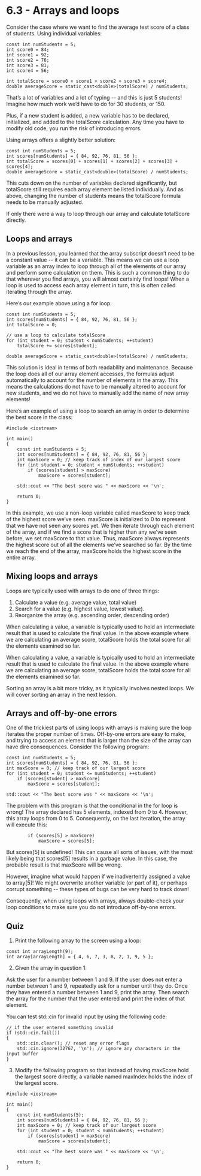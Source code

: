 
# 6.3 - Arrays and loops

Consider the case where we want to find the average test score of a class of students. Using individual variables:

```
const int numStudents = 5;
int score0 = 84;
int score1 = 92;
int score2 = 76;
int score3 = 81;
int score4 = 56;

int totalScore = score0 + score1 + score2 + score3 + score4;
double averageScore = static_cast<double>(totalScore) / numStudents;
```

That’s a lot of variables and a lot of typing -- and this is just 5 students! Imagine how much work we’d have to do for 30 students, or 150.

Plus, if a new student is added, a new variable has to be declared, initialized, and added to the totalScore calculation. Any time you have to modify old code, you run the risk of introducing errors.

Using arrays offers a slightly better solution:

```
const int numStudents = 5;
int scores[numStudents] = { 84, 92, 76, 81, 56 };
int totalScore = scores[0] + scores[1] + scores[2] + scores[3] + scores[4];
double averageScore = static_cast<double>(totalScore) / numStudents;
```

This cuts down on the number of variables declared significantly, but totalScore still requires each array element be listed individually. And as above, changing the number of students means the totalScore formula needs to be manually adjusted.

If only there were a way to loop through our array and calculate totalScore directly.

## Loops and arrays

In a previous lesson, you learned that the array subscript doesn’t need to be a constant value -- it can be a variable. This means we can use a loop variable as an array index to loop through all of the elements of our array and perform some calculation on them. This is such a common thing to do that wherever you find arrays, you will almost certainly find loops! When a loop is used to access each array element in turn, this is often called iterating through the array.

Here’s our example above using a for loop:

```
const int numStudents = 5;
int scores[numStudents] = { 84, 92, 76, 81, 56 };
int totalScore = 0;

// use a loop to calculate totalScore
for (int student = 0; student < numStudents; ++student)
    totalScore += scores[student];

double averageScore = static_cast<double>(totalScore) / numStudents;
```

This solution is ideal in terms of both readability and maintenance. Because the loop does all of our array element accesses, the formulas adjust automatically to account for the number of elements in the array. This means the calculations do not have to be manually altered to account for new students, and we do not have to manually add the name of new array elements!

Here’s an example of using a loop to search an array in order to determine the best score in the class:

```
#include <iostream>

int main()
{
    const int numStudents = 5;
    int scores[numStudents] = { 84, 92, 76, 81, 56 };
    int maxScore = 0; // keep track of index of our largest score
    for (int student = 0; student < numStudents; ++student)
        if (scores[student] > maxScore)
            maxScore = scores[student];

    std::cout << "The best score was " << maxScore << '\n';

    return 0;
}
```

In this example, we use a non-loop variable called maxScore to keep track of the highest score we’ve seen. maxScore is initialized to 0 to represent that we have not seen any scores yet. We then iterate through each element of the array, and if we find a score that is higher than any we’ve seen before, we set maxScore to that value. Thus, maxScore always represents the highest score out of all the elements we’ve searched so far. By the time we reach the end of the array, maxScore holds the highest score in the entire array.

## Mixing loops and arrays

Loops are typically used with arrays to do one of three things:
1) Calculate a value (e.g. average value, total value)
2) Search for a value (e.g. highest value, lowest value).
3) Reorganize the array (e.g. ascending order, descending order)

When calculating a value, a variable is typically used to hold an intermediate result that is used to calculate the final value. In the above example where we are calculating an average score, totalScore holds the total score for all the elements examined so far.

When calculating a value, a variable is typically used to hold an intermediate result that is used to calculate the final value. In the above example where we are calculating an average score, totalScore holds the total score for all the elements examined so far.

Sorting an array is a bit more tricky, as it typically involves nested loops. We will cover sorting an array in the next lesson.

## Arrays and off-by-one errors

One of the trickiest parts of using loops with arrays is making sure the loop iterates the proper number of times. Off-by-one errors are easy to make, and trying to access an element that is larger than the size of the array can have dire consequences. Consider the following program:

```
const int numStudents = 5;
int scores[numStudents] = { 84, 92, 76, 81, 56 };
int maxScore = 0; // keep track of our largest score
for (int student = 0; student <= numStudents; ++student)
    if (scores[student] > maxScore)
        maxScore = scores[student];

std::cout << "The best score was " << maxScore << '\n';
```

The problem with this program is that the conditional in the for loop is wrong! The array declared has 5 elements, indexed from 0 to 4. However, this array loops from 0 to 5. Consequently, on the last iteration, the array will execute this:

```
        if (scores[5] > maxScore)
            maxScore = scores[5];
```

But scores[5] is undefined! This can cause all sorts of issues, with the most likely being that scores[5] results in a garbage value. In this case, the probable result is that maxScore will be wrong.

However, imagine what would happen if we inadvertently assigned a value to array[5]! We might overwrite another variable (or part of it), or perhaps corrupt something -- these types of bugs can be very hard to track down!

Consequently, when using loops with arrays, always double-check your loop conditions to make sure you do not introduce off-by-one errors.

## Quiz

1) Print the following array to the screen using a loop:

```
const int arrayLength(9);
int array[arrayLength] = { 4, 6, 7, 3, 8, 2, 1, 9, 5 };
```

2) Given the array in question 1:

Ask the user for a number between 1 and 9. If the user does not enter a number between 1 and 9, repeatedly ask for a number until they do. Once they have entered a number between 1 and 9, print the array. Then search the array for the number that the user entered and print the index of that element.

You can test std::cin for invalid input by using the following code:

```
// if the user entered something invalid
if (std::cin.fail())
{
    std::cin.clear(); // reset any error flags
    std::cin.ignore(32767, '\n'); // ignore any characters in the input buffer
}
```

3) Modify the following program so that instead of having maxScore hold the largest score directly, a variable named maxIndex holds the index of the largest score.

```
#include <iostream>

int main()
{
    const int numStudents(5);
    int scores[numStudents] = { 84, 92, 76, 81, 56 };
    int maxScore = 0; // keep track of our largest score
    for (int student = 0; student < numStudents; ++student)
        if (scores[student] > maxScore)
            maxScore = scores[student];

    std::cout << "The best score was " << maxScore << '\n';

    return 0;
}
```
